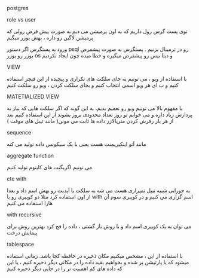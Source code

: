 postgres 


role vs user 


توی پست گرس رول داریم
که به اون پرمیشن می دیم
به صورت پیش فرض رولی که پرمیشن لاگین رو داره ، بهش یوزر میگیم 




ورود به پستگرس
اگر دستور psql رو در ترمینال بزنیم . پستگرس به صورت پیشفرض یوزر رو یوزر os و دیتا بیس رو پیشفرض میگیره و خطا میده چون ایجاد نکردیم



VIEW


با استفاده از ویو ، می تونیم به جای سلکت های تکراری و پیچیده از این فیچر استفاده کنیم و ب ای هر ویو اسمی انتخاب کنیم و بجای سلکت کردن ، ویو رو سلکت کنیم 


MATETIALIZED VIEW 


با مفهوم بالا می تونیم ویو رو تعمیم بدیم، به این گونه که اگر سلکت هایی که نیاز به پردازش زیاد داره و می خوایم تو روز تعداد محدودی بروز بشوند از این استفاده کنیم
بعد از هر بار رفرش کردن متریالازر داده ها ثابت می مونن( مانند تیبل های موقت )


sequence


مانند آتو اینکیریمنت هست یعنی با یک سیکونس داده تولید می کنه 

aggregate function


می تونیم اگریگیت های کایتوم تولید کنیم 

cte with


یه جورایی شبیه تیبل تمپراری هست
می شه یه سلکت یا آپدیت رو بهش اسم داد و بعدا از اون استفاده کرد
مثلا  دو کوییری رو با with اسم گزاری می کنیم و در کوییری سوم آن هارا استفاده می کنیم



with recursive


می توان به یک کوییری اسم داد و با روش باز گشتی ، داده را فچ کرد
بهترین روش برای پیمایش درخت


tablespace


با استفاده از این ، مشخص میکنیم مکان ذخیره در حافظه کجا باشد.  زمانی استفاده میشود که یا پارتیشن پر شده و بخواهیم بقیه داده را در مکانی دیگر ذخیره کنیم ، یا این که داده های کم اهمییت تر را در جایی دیگر ذخیره کنیم
